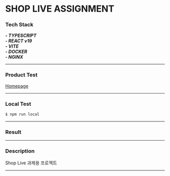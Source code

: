 # SHOP LIVE ASSIGNMENT

### Tech Stack

**_- TYPESCRIPT_**<br>
**_- REACT v19_**<br>
**_- VITE_**<br>
**_- DOCKER_**<br>
**_- NGINX_**

---

### Product Test

[Homepage]()

---

### Local Test

```sh
$ npm run local
```

---

### Result

---

### Description

Shop Live 과제용 프로젝트

---
